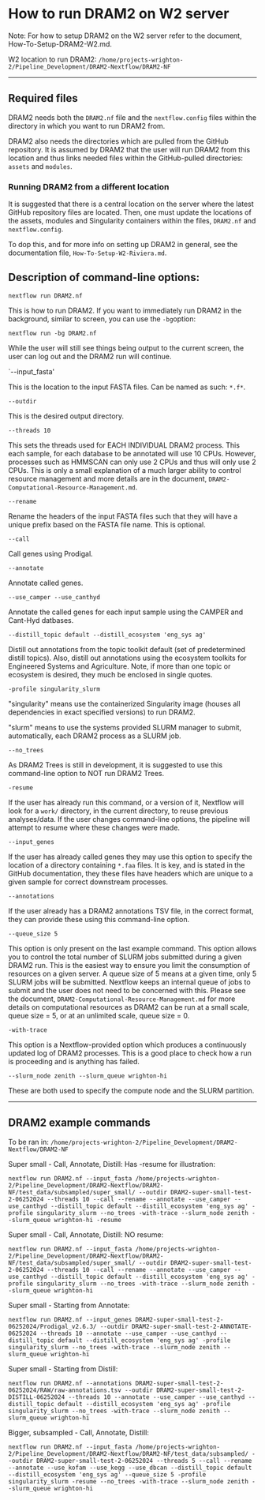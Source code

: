 
# How to run DRAM2 on W2 server

Note: For how to setup DRAM2 on the W2 server refer to the document, How-To-Setup-DRAM2-W2.md.

W2 location to run DRAM2:
`/home/projects-wrighton-2/Pipeline_Development/DRAM2-Nextflow/DRAM2-NF`

-------

## Required files
DRAM2 needs both the `DRAM2.nf` file and the `nextflow.config` files within the directory in which you want to run DRAM2 from. 

DRAM2 also needs the directories which are pulled from the GitHub repository. It is assumed by DRAM2 that the user will run DRAM2 from this location and thus links needed files within the GitHub-pulled directories: `assets` and `modules`.

### Running DRAM2 from a different location

It is suggested that there is a central location on the server where the latest GitHub repository files are located. Then, one must update the locations of the assets, modules and Singularity containers within the files, `DRAM2.nf` and `nextflow.config`.

To dop this, and for more info on setting up DRAM2 in general, see the documentation file, `How-To-Setup-W2-Riviera.md`.

## Description of command-line options:

`nextflow run DRAM2.nf`

This is how to run DRAM2. If you want to immediately run DRAM2 in the background, similar to screen, you can use the `-bg`option:

`nextflow run -bg DRAM2.nf`

While the user will still see things being output to the current screen, the user can log out and the DRAM2 run will continue.

`--input_fasta' 

This is the location to the input FASTA files. Can be named as such: `*.f*`.

`--outdir` 

This is the desired output directory.

`--threads 10`

This sets the threads used for EACH INDIVIDUAL DRAM2 process. This each sample, for each database to be annotated will use 10 CPUs. However, processes such as HMMSCAN can only use 2 CPUs and thus will only use 2 CPUs. This is only a small explanation of a much larger ability to control resource management and more details are in the document, `DRAM2-Computational-Resource-Management.md`. 

`--rename`

Rename the headers of the input FASTA files such that they will have a unique prefix based on the FASTA file name. This is optional.

`--call`

Call genes using Prodigal.

`--annotate`

Annotate called genes.

`--use_camper --use_canthyd`

Annotate the called genes for each input sample using the CAMPER and Cant-Hyd datbases.

`--distill_topic default --distill_ecosystem 'eng_sys ag'`

Distill out annotations from the topic toolkit default (set of predetermined distill topics). Also, distill out annotations using the ecosystem toolkits for Engineered Systems and Agriculture. Note, if more than one topic or ecosystem is desired, they much be enclosed in single quotes.

`-profile singularity_slurm`

"singularity" means use the containerized Singularity image (houses all dependencies in exact specified versions) to run DRAM2. 

"slurm" means to use the systems provided SLURM manager to submit, automatically, each DRAM2 process as a SLURM job.

`--no_trees` 

As DRAM2 Trees is still in development, it is suggested to use this command-line option to NOT run DRAM2 Trees.

`-resume`

If the user has already run this command, or a version of it, Nextflow will look for a `work/` directory, in the current directory, to reuse previous analyses/data. If the user changes command-line options, the pipeline will attempt to resume where these changes were made.

`--input_genes`

If the user has already called genes they may use this option to specify the location of a directory containing `*.faa` files. It is key, and is stated in the GitHub documentation, they these files have headers which are unique to a given sample for correct downstream processes.

`--annotations`

If the user already has a DRAM2 annotations TSV file, in the correct format, they can provide these using this command-line option. 

`--queue_size 5`

This option is only present on the last example command. This option allows you to control the total number of SLURM jobs submitted during a given DRAM2 run. This is the easiest way to ensure you limit the consumption of resources on a given server. A queue size of 5 means at a given time, only 5 SLURM jobs will be submitted. Nextflow keeps an internal queue of jobs to submit and the user does not need to be concerned with this. Please see the document, `DRAM2-Computational-Resource-Management.md` for more details on computational resources as DRAM2 can be run at a small scale, queue size = 5, or at an unlimited scale, queue size = 0.

`-with-trace`

This option is a Nextflow-provided option which produces a continuously updated log of DRAM2 processes. This is a good place to check how a run is proceeding and is anything has failed.

`--slurm_node zenith --slurm_queue wrighton-hi`

These are both used to specify the compute node and the SLURM partition. 

-------

## DRAM2 example commands

To be ran in:
`/home/projects-wrighton-2/Pipeline_Development/DRAM2-Nextflow/DRAM2-NF`

Super small - Call, Annotate, Distill:
Has -resume for illustration:
```
nextflow run DRAM2.nf --input_fasta /home/projects-wrighton-2/Pipeline_Development/DRAM2-Nextflow/DRAM2-NF/test_data/subsampled/super_small/ --outdir DRAM2-super-small-test-2-06252024 --threads 10 --call --rename --annotate --use_camper --use_canthyd --distill_topic default --distill_ecosystem 'eng_sys ag' -profile singularity_slurm --no_trees -with-trace --slurm_node zenith --slurm_queue wrighton-hi -resume 
```


Super small - Call, Annotate, Distill:
NO resume:
```
nextflow run DRAM2.nf --input_fasta /home/projects-wrighton-2/Pipeline_Development/DRAM2-Nextflow/DRAM2-NF/test_data/subsampled/super_small/ --outdir DRAM2-super-small-test-2-06252024 --threads 10 --call --rename --annotate --use_camper --use_canthyd --distill_topic default --distill_ecosystem 'eng_sys ag' -profile singularity_slurm --no_trees -with-trace --slurm_node zenith --slurm_queue wrighton-hi
```


Super small - Starting from Annotate:
```
nextflow run DRAM2.nf --input_genes DRAM2-super-small-test-2-06252024/Prodigal_v2.6.3/ --outdir DRAM2-super-small-test-2-ANNOTATE-06252024 --threads 10 --annotate --use_camper --use_canthyd --distill_topic default --distill_ecosystem 'eng_sys ag' -profile singularity_slurm --no_trees -with-trace --slurm_node zenith --slurm_queue wrighton-hi
```


Super small - Starting from Distill:
```
nextflow run DRAM2.nf --annotations DRAM2-super-small-test-2-06252024/RAW/raw-annotations.tsv --outdir DRAM2-super-small-test-2-DISTILL-06252024 --threads 10 --annotate --use_camper --use_canthyd --distill_topic default --distill_ecosystem 'eng_sys ag' -profile singularity_slurm --no_trees -with-trace --slurm_node zenith --slurm_queue wrighton-hi
```


Bigger, subsampled - Call, Annotate, Distill:
```
nextflow run DRAM2.nf --input_fasta /home/projects-wrighton-2/Pipeline_Development/DRAM2-Nextflow/DRAM2-NF/test_data/subsampled/ --outdir DRAM2-super-small-test-2-06252024 --threads 5 --call --rename --annotate --use_kofam --use_kegg --use_dbcan --distill_topic default --distill_ecosystem 'eng_sys ag' --queue_size 5 -profile singularity_slurm -resume --no_trees -with-trace --slurm_node zenith --slurm_queue wrighton-hi
```


